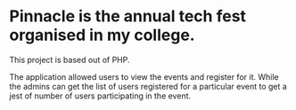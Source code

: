 # Pinnacle is the annual tech fest organised in my college.

This project is based out of PHP.


The application allowed users to view the events and register for it.
While the admins can get the list of users registered for a particular event to get a jest of number of users participating in the event.
